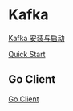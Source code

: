 # Kafka

[Kafka 安装与启动](http://orchome.com/6)

[Quick Start](https://kafka.apache.org/documentation/#gettingStarted)

## Go Client

[Go Client](https://github.com/segmentio/kafka-go)
